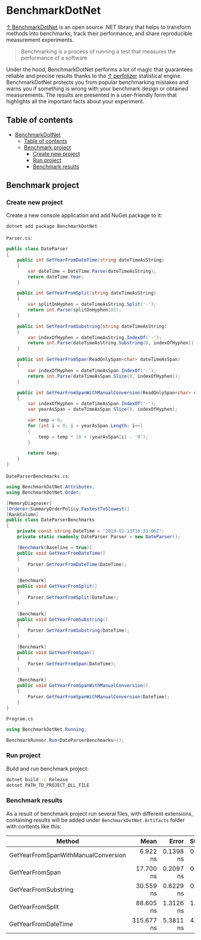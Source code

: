 # BenchmarkDotNet

[↑ BenchmarkDotNet](https://github.com/dotnet/BenchmarkDotNet) is an open source .NET library that helps to transform methods into benchmarks, track their performance, and share reproducible measurement experiments.

> Benchmarking is a process of running a test that measures the performance of a software

Under the hood, BenchmarkDotNet performs a lot of magic that guarantees reliable and precise results thanks to the [↑ perfolizer](https://github.com/AndreyAkinshin/perfolizer) statistical engine. BenchmarkDotNet protects you from popular benchmarking mistakes and warns you if something is wrong with your benchmark design or obtained measurements. The results are presented in a user-friendly form that highlights all the important facts about your experiment.

## Table of contents

- [BenchmarkDotNet](#benchmarkdotnet)
  - [Table of contents](#table-of-contents)
  - [Benchmark project](#benchmark-project)
    - [Create new project](#create-new-project)
    - [Run project](#run-project)
    - [Benchmark results](#benchmark-results)

## Benchmark project

### Create new project

Create a new console application and add NuGet package to it:

```bash
dotnet add package BenchmarkDotNet
```

`Parser.cs`:

```csharp
public class DateParser
{
    public int GetYearFromDateTime(string dateTimeAsString)
    {
        var dateTime = DateTime.Parse(dateTimeAsString);
        return dateTime.Year;
    }

    public int GetYearFromSplit(string dateTimeAsString)
    {
        var splitOnHyphen = dateTimeAsString.Split('-');
        return int.Parse(splitOnHyphen[0]);
    }

    public int GetYearFromSubstring(string dateTimeAsString)
    {
        var indexOfHyphen = dateTimeAsString.IndexOf('-');
        return int.Parse(dateTimeAsString.Substring(0, indexOfHyphen));
    }

    public int GetYearFromSpan(ReadOnlySpan<char> dateTimeAsSpan)
    {
        var indexOfHyphen = dateTimeAsSpan.IndexOf('-');
        return int.Parse(dateTimeAsSpan.Slice(0, indexOfHyphen));
    }

    public int GetYearFromSpanWithManualConversion(ReadOnlySpan<char> dateTimeAsSpan)
    {
        var indexOfHyphen = dateTimeAsSpan.IndexOf('-');
        var yearAsSpan = dateTimeAsSpan.Slice(0, indexOfHyphen);

        var temp = 0;
        for (int i = 0; i < yearAsSpan.Length; i++)
        {
            temp = temp * 10 + (yearAsSpan[i] - '0');
        }

        return temp;
    }
}
```

`DateParserBenchmarks.cs`:

```csharp
using BenchmarkDotNet.Attributes;
using BenchmarkDotNet.Order;

[MemoryDiagnoser]
[Orderer(SummaryOrderPolicy.FastestToSlowest)]
[RankColumn]
public class DateParserBenchmarks
{
    private const string DateTime = "2019-12-13T16:33:06Z";
    private static readonly DateParser Parser = new DateParser();

    [Benchmark(Baseline = true)]
    public void GetYearFromDateTime()
    {
        Parser.GetYearFromDateTime(DateTime);
    }

    [Benchmark]
    public void GetYearFromSplit()
    {
        Parser.GetYearFromSplit(DateTime);
    }

    [Benchmark]
    public void GetYearFromSubstring()
    {
        Parser.GetYearFromSubstring(DateTime);
    }

    [Benchmark]
    public void GetYearFromSpan()
    {
        Parser.GetYearFromSpan(DateTime);
    }

    [Benchmark]
    public void GetYearFromSpanWithManualConversion()
    {
        Parser.GetYearFromSpanWithManualConversion(DateTime);
    }
}
```

`Program.cs`

```csharp
using BenchmarkDotNet.Running;

BenchmarkRunner.Run<DateParserBenchmarks>();
```

### Run project

Build and run benchmark project:

```bash
dotnet build -c Release
dotnet PATH_TO_PROJECT_DLL_FILE
```

### Benchmark results

As a result of benchmark project run several files, with different extensions, containing results will be added under `BenchmarkDotNet.Artifacts` folder with contents like this:

| Method                              |       Mean |     Error |    StdDev | Ratio | Rank |  Gen 0 | Allocated |
| ----------------------------------- | ---------: | --------: | --------: | ----: | ---: | -----: | --------: |
| GetYearFromSpanWithManualConversion |   6.922 ns | 0.1398 ns | 0.1239 ns |  0.02 |    1 |      - |         - |
| GetYearFromSpan                     |  17.700 ns | 0.2097 ns | 0.1859 ns |  0.06 |    2 |      - |         - |
| GetYearFromSubstring                |  30.559 ns | 0.6229 ns | 0.5522 ns |  0.10 |    3 | 0.0051 |      32 B |
| GetYearFromSplit                    |  88.605 ns | 1.3126 ns | 1.2279 ns |  0.28 |    4 | 0.0254 |     160 B |
| GetYearFromDateTime                 | 315.677 ns | 5.3811 ns | 4.7702 ns |  1.00 |    5 |      - |         - |
